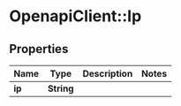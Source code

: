 # OpenapiClient::Ip

## Properties
Name | Type | Description | Notes
------------ | ------------- | ------------- | -------------
**ip** | **String** |  | 


